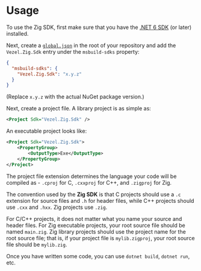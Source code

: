 # Usage

To use the Zig SDK, first make sure that you have the
[.NET 6 SDK](https://dotnet.microsoft.com/download/dotnet/6.0) (or later)
installed.

Next, create a
[`global.json`](https://docs.microsoft.com/en-us/dotnet/core/tools/global-json)
in the root of your repository and add the `Vezel.Zig.Sdk` entry under the
`msbuild-sdks` property:

```json
{
  "msbuild-sdks": {
    "Vezel.Zig.Sdk": "x.y.z"
  }
}
```

(Replace `x.y.z` with the actual NuGet package version.)

Next, create a project file. A library project is as simple as:

```xml
<Project Sdk="Vezel.Zig.Sdk" />
```

An executable project looks like:

```xml
<Project Sdk="Vezel.Zig.Sdk">
    <PropertyGroup>
        <OutputType>Exe</OutputType>
    </PropertyGroup>
</Project>
```

The project file extension determines the language your code will be compiled
as - `.cproj` for C, `.cxxproj` for C++, and `.zigproj` for Zig.

The convention used by the **Zig SDK** is that C projects should use a `.c`
extension for source files and `.h` for header files, while C++ projects should
use `.cxx` and `.hxx`. Zig projects use `.zig`.

For C/C++ projects, it does not matter what you name your source and header
files. For Zig executable projects, your root source file should be named
`main.zig`. Zig library projects should use the project name for the root source
file; that is, if your project file is `mylib.zigproj`, your root source file
should be `mylib.zig`.

Once you have written some code, you can use `dotnet build`, `dotnet run`, etc.
